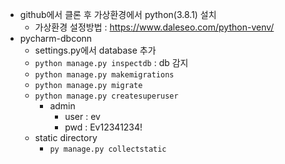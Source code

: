 - github에서 클론 후 가상환경에서 python(3.8.1) 설치
  - 가상환경 설정방법 : https://www.daleseo.com/python-venv/
- pycharm-dbconn 
  - settings.py에서 database 추가
  - `python manage.py inspectdb` : db 감지
  - `python manage.py makemigrations`
  - `python manage.py migrate`
  - `python manage.py createsuperuser`
    - admin
      - user : ev
      - pwd : Ev12341234!
  - static directory 
    - `py manage.py collectstatic`
